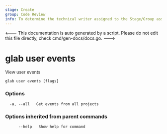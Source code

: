 ```yaml
---
stage: Create
group: Code Review
info: To determine the technical writer assigned to the Stage/Group associated with this page, see https://about.gitlab.com/handbook/product/ux/technical-writing/#assignments
---
```


<---
This documentation is auto generated by a script.
Please do not edit this file directly, check cmd/gen-docs/docs.go.
--->

# glab user events

View user events

```plaintext
glab user events [flags]
```

### Options

```plaintext
  -a, --all   Get events from all projects
```

### Options inherited from parent commands

```plaintext
      --help   Show help for command
```

